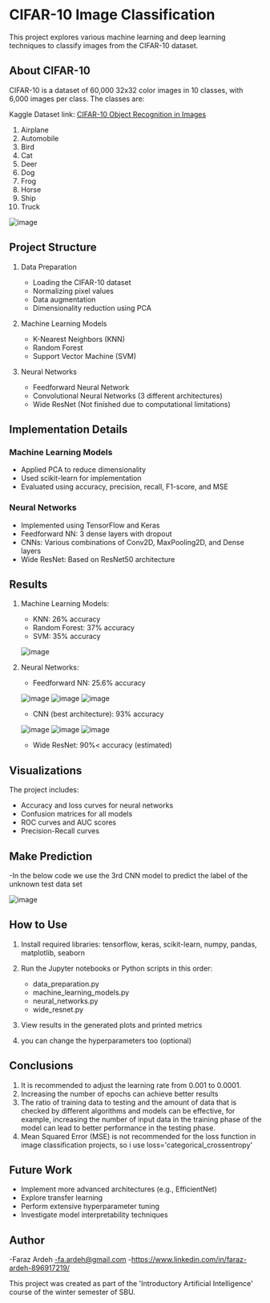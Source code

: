 # CIFAR-10 Image Classification

This project explores various machine learning and deep learning techniques to classify images from the CIFAR-10 dataset.

## About CIFAR-10

CIFAR-10 is a dataset of 60,000 32x32 color images in 10 classes, with 6,000 images per class. The classes are:

Kaggle Dataset link:
[CIFAR-10 Object Recognition in Images](https://www.kaggle.com/c/cifar-10/)

1. Airplane
2. Automobile
3. Bird
4. Cat
5. Deer
6. Dog
7. Frog
8. Horse
9. Ship
10. Truck

![image](https://github.com/Faraz-Ardeh-2004/CIFAR10-ML/assets/59162288/4ee2437c-2868-4b5b-ad53-69d0b2d5a02c)


## Project Structure

1. Data Preparation
   - Loading the CIFAR-10 dataset
   - Normalizing pixel values
   - Data augmentation
   - Dimensionality reduction using PCA

2. Machine Learning Models
   - K-Nearest Neighbors (KNN)
   - Random Forest
   - Support Vector Machine (SVM)

3. Neural Networks
   - Feedforward Neural Network
   - Convolutional Neural Networks (3 different architectures)
   - Wide ResNet (Not finished due to computational limitations)

## Implementation Details

### Machine Learning Models
- Applied PCA to reduce dimensionality
- Used scikit-learn for implementation
- Evaluated using accuracy, precision, recall, F1-score, and MSE

### Neural Networks
- Implemented using TensorFlow and Keras
- Feedforward NN: 3 dense layers with dropout
- CNNs: Various combinations of Conv2D, MaxPooling2D, and Dense layers
- Wide ResNet: Based on ResNet50 architecture

## Results

1. Machine Learning Models:
   - KNN: 26% accuracy
   - Random Forest: 37% accuracy
   - SVM: 35% accuracy
   
   ![image](https://github.com/Faraz-Ardeh-2004/CIFAR10-ML/assets/59162288/2dec60d3-8218-4ef9-8c14-9cd77375a648)


2. Neural Networks:
   - Feedforward NN: 25.6% accuracy
   
   ![image](https://github.com/Faraz-Ardeh-2004/CIFAR10-ML/assets/59162288/a61a3547-286d-45fc-914b-e5f28299ef60)
   ![image](https://github.com/Faraz-Ardeh-2004/CIFAR10-ML/assets/59162288/d847c77a-33b2-40d6-a56b-49a1bbd3b7df)
   ![image](https://github.com/Faraz-Ardeh-2004/CIFAR10-ML/assets/59162288/c5f1cf11-75ae-40e2-bbc4-b16747a7494e)

   - CNN (best architecture): 93% accuracy
   
   ![image](https://github.com/Faraz-Ardeh-2004/CIFAR10-ML/assets/59162288/09f1ecf6-5064-4450-93aa-175730cb47a1)
   ![image](https://github.com/Faraz-Ardeh-2004/CIFAR10-ML/assets/59162288/d284747b-e27e-42b7-9ba9-392649faced6)
   ![image](https://github.com/Faraz-Ardeh-2004/CIFAR10-ML/assets/59162288/b169cbd5-befe-47a2-9f4f-b8c16b8b7183)


   - Wide ResNet: 90%< accuracy (estimated)

## Visualizations

The project includes:
- Accuracy and loss curves for neural networks
- Confusion matrices for all models
- ROC curves and AUC scores
- Precision-Recall curves

## Make Prediction
-In the below code we use the 3rd CNN model to predict the label of the unknown test data set

![image](https://github.com/Faraz-Ardeh-2004/CIFAR10-ML/assets/59162288/596b98f3-7e71-4731-bd22-7983e7fc4cfe)

## How to Use

1. Install required libraries:
   tensorflow, keras, scikit-learn, numpy, pandas, matplotlib, seaborn

2. Run the Jupyter notebooks or Python scripts in this order:
   - data_preparation.py
   - machine_learning_models.py
   - neural_networks.py
   - wide_resnet.py

3. View results in the generated plots and printed metrics
4. you can change the hyperparameters too (optional)

## Conclusions
 
1. It is recommended to adjust the learning rate from 0.001 to 0.0001.
2. Increasing the number of epochs can achieve better results
3. The ratio of training data to testing and the amount of data that is checked by different algorithms and models can be effective, for example, increasing the number of input data in the training phase of the model can lead to better performance in the testing phase.
4. Mean Squared Error (MSE) is not recommended for the loss function in image classification projects, so i use loss='categorical_crossentropy'

## Future Work

- Implement more advanced architectures (e.g., EfficientNet)
- Explore transfer learning
- Perform extensive hyperparameter tuning
- Investigate model interpretability techniques

## Author

-Faraz Ardeh 
-fa.ardeh@gmail.com
-https://www.linkedin.com/in/faraz-ardeh-896917219/

This project was created as part of the 'Introductory Artificial Intelligence' course of the winter semester of SBU.
